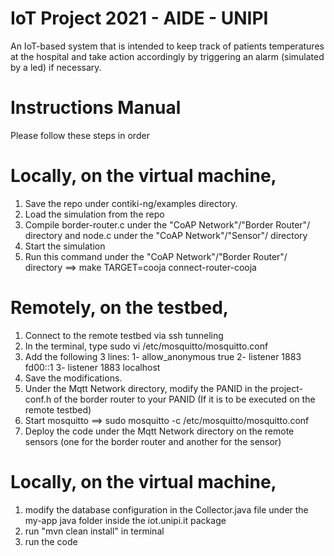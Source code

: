 # IoT Project 2021 - AIDE - UNIPI
An IoT-based system that is intended to keep track of patients temperatures at the hospital and take action accordingly by triggering an alarm (simulated by a led) if necessary. 

# Instructions Manual
Please follow these steps in order

# Locally, on the virtual machine,
1) Save the repo under contiki-ng/examples directory.
2) Load the simulation from the repo 
3) Compile border-router.c under the "CoAP Network"/"Border Router"/ directory and node.c under the "CoAP Network"/"Sensor"/ directory
4) Start the simulation
5) Run this command under the "CoAP Network"/"Border Router"/ directory ==>  make TARGET=cooja connect-router-cooja

# Remotely, on the testbed,
1) Connect to the remote testbed via ssh tunneling
2) In the terminal, type sudo vi /etc/mosquitto/mosquitto.conf
3) Add the following 3 lines: 
 	1- allow_anonymous true
	2- listener 1883 fd00::1
	3- listener 1883 localhost
4) Save the modifications.
5) Under the Mqtt Network directory, modify the PANID in the project-conf.h of the border router to your PANID (If it is to be executed on the remote testbed)
6) Start mosquitto  ==> sudo mosquitto -c /etc/mosquitto/mosquitto.conf
7) Deploy the code under the Mqtt Network directory on the remote sensors (one for the border router and another for the sensor)

# Locally, on the virtual machine,
1) modify the database configuration in the Collector.java file under the my-app java folder inside the iot.unipi.it package
2) run "mvn clean install" in terminal
3) run the code
